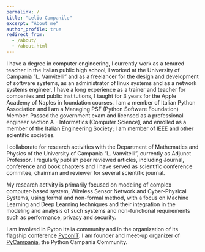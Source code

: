 ```yaml
---
permalink: /
title: "Lelio Campanile"
excerpt: "About me"
author_profile: true
redirect_from: 
  - /about/
  - /about.html
---
```




I have a degree in computer engineering, I currently work as a tenured teacher in the Italian public high school, I worked at the University of Campania ”L. Vanvitelli” and as a freelancer for the design and development of software systems, as an administrator of linux systems and as a network systems engineer. I have a long experience as a trainer and teacher for companies and public institutions,  I taught for 3 years for the Apple Academy of Naples in foundation courses. I am a member of Italian Python Association and I am a Managing PSF (Python Software Foundation) Member. Passed the government exam and licensed as a professional engineer section A - Informatics (Computer Science), and enrolled as a member of the Italian Engineering Society;  I am member of IEEE and other scientific societies.

I collaborate for research activities with the Department of Mathematics and Physics of the University of Campania “L. Vanvitelli”, currently as Adjunct Professor. I regularly publish  peer reviewed articles, including Journal, conference and book chapters and I have served as scientific conference commitee, chairman and reviewer for several scientific journal. 

My research activity is primarily focused on modeling of complex computer-based system, Wireless Sensor Network and Cyber-Physical Systems, using formal and non-formal method, with a focus on Machine Learning and Deep Learning techniques and their integration in the modeling and analysis of such systems and non-functional requirements such as performance, privacy and security.

I am involved in Pyton Italia community and in the organization of its flagship conference [PyconIT](https://www.pycon.it). I am founder and meet-up organizer of [PyCampania](https://www.pycampania.it), the Python Campania Community. 